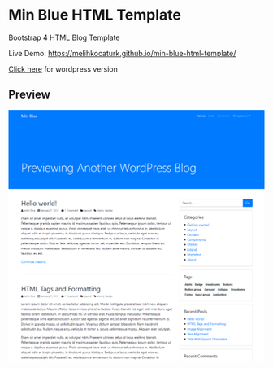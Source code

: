 # Min Blue HTML Template

Bootstrap 4 HTML Blog Template

Live Demo: https://melihkocaturk.github.io/min-blue-html-template/

[Click here](https://github.com/melihkocaturk/min-blue-wordpress-theme) for wordpress version

## Preview

![Preview](images/preview.png)

